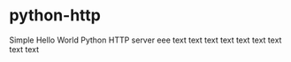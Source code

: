 # python-http

Simple Hello World Python HTTP server
eee
text
text
text
text
text
text
text
text
text
